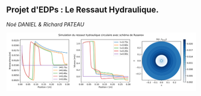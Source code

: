 ## Projet d'EDPs : Le Ressaut Hydraulique.

_Noé DANIEL & Richard PATEAU_

<img src="Visuels/ressaut_circulaire_rusanov.svg">
